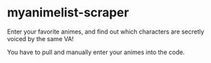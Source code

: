 # myanimelist-scraper
Enter your favorite animes, and find out which characters are secretly voiced by the same VA! 

You have to pull and manually enter your animes into the code.
